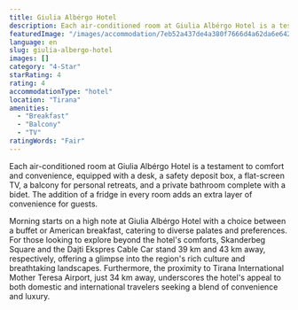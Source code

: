 ```yaml
---
title: Giulia Albérgo Hotel
description: Each air-conditioned room at Giulia Albérgo Hotel is a testament to comfort and convenience, equipped with a desk, a safety deposit box, a flat-screen TV, a bal
featuredImage: "/images/accommodation/7eb52a437de4a380f7666d4a62da6e64294cd321.png"
language: en
slug: giulia-albergo-hotel
images: []
category: "4-Star"
starRating: 4
rating: 4
accommodationType: "hotel"
location: "Tirana"
amenities:
  - "Breakfast"
  - "Balcony"
  - "TV"
ratingWords: "Fair"
---
```


Each air-conditioned room at Giulia Albérgo Hotel is a testament to comfort and convenience, equipped with a desk, a safety deposit box, a flat-screen TV, a balcony for personal retreats, and a private bathroom complete with a bidet. The addition of a fridge in every room adds an extra layer of convenience for guests.

Morning starts on a high note at Giulia Albérgo Hotel with a choice between a buffet or American breakfast, catering to diverse palates and preferences. For those looking to explore beyond the hotel's comforts, Skanderbeg Square and the Dajti Ekspres Cable Car stand 39 km and 43 km away, respectively, offering a glimpse into the region's rich culture and breathtaking landscapes. Furthermore, the proximity to Tirana International Mother Teresa Airport, just 34 km away, underscores the hotel's appeal to both domestic and international travelers seeking a blend of convenience and luxury.

